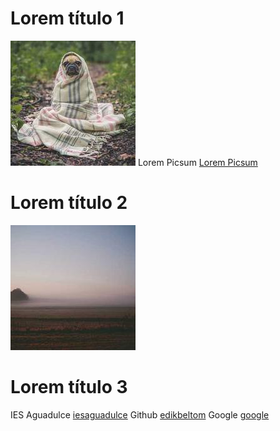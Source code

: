 
# Lorem título 1
 ![image1](/img/1025-200x200.jpg)
Lorem Picsum [Lorem Picsum](https://picsum.photos/)

# Lorem título 2
 ![image1](/img/313-200x200.jpg)

# Lorem título 3
IES Aguadulce [iesaguadulce](http://www.iesaguadulce.es/centro/)
Github [edikbeltom](https://github.com/edikBELTOM)
Google [google](https://www.google.es/)
